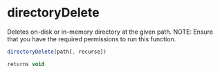 # directoryDelete

Deletes on-disk or in-memory directory at the given path. NOTE: Ensure that you have the required permissions to run this function.

```javascript
directoryDelete(path[, recurse])
```

```javascript
returns void
```
